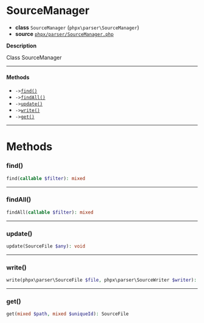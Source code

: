 # SourceManager

- **class** `SourceManager` (`phpx\parser\SourceManager`)
- **source** [`phpx/parser/SourceManager.php`](./src/main/resources/JPHP-INF/sdk/phpx/parser/SourceManager.php)

**Description**

Class SourceManager

---

#### Methods

- `->`[`find()`](#method-find)
- `->`[`findAll()`](#method-findall)
- `->`[`update()`](#method-update)
- `->`[`write()`](#method-write)
- `->`[`get()`](#method-get)

---
# Methods

<a name="method-find"></a>

### find()
```php
find(callable $filter): mixed
```

---

<a name="method-findall"></a>

### findAll()
```php
findAll(callable $filter): mixed
```

---

<a name="method-update"></a>

### update()
```php
update(SourceFile $any): void
```

---

<a name="method-write"></a>

### write()
```php
write(phpx\parser\SourceFile $file, phpx\parser\SourceWriter $writer): void
```

---

<a name="method-get"></a>

### get()
```php
get(mixed $path, mixed $uniqueId): SourceFile
```